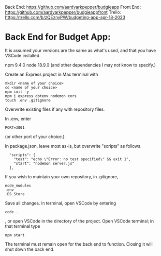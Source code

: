 Back End: https://github.com/aardvarkpepper/budgieapp
Front End: https://github.com/aardvarkpepper/budgieappfront
Trello: https://trello.com/b/zQEznyPW/budgeting-app-apr-18-2023

# Back End for Budget App:

It is assumed your versions are the same as what's used, and that you have VSCode installed.

npm 9.4.0
node 18.9.0
(and other dependencies I may not know to specify.)

Create an Express project in Mac terminal with
```
mkdir <name of your choice>
cd <name of your choice>
npm init -y
npm i express dotenv nodemon cors
touch .env .gitignore
```

Overwrite existing files if any with repository files.

In .env, enter

```
PORT=3001
```

(or other port of your choice.)

In package.json, leave most as-is, but overwrite "scripts" as follows.
```
  "scripts": {
    "test": "echo \"Error: no test specified\" && exit 1",
    "start": "nodemon server.js"
  },  
```
If you wish to maintain your own repository, in .gitignore,
```
node_modules
.env
.DS_Store
``` 

  Save all changes.  In terminal, open VSCode by entering
  ```
  code .
  ```
  , or open VSCode in the directory of the project.
Open VSCode terminal; in that terminal type
  ```
  npm start
  ```
The terminal must remain open for the back end to function.  Closing it will shut down the back end.
